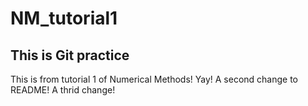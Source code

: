 # NM_tutorial1

## This is Git practice

This is from tutorial 1 of Numerical Methods! Yay!
A second change to README!
A thrid change!